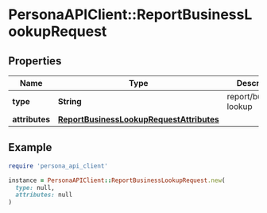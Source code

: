 # PersonaAPIClient::ReportBusinessLookupRequest

## Properties

| Name | Type | Description | Notes |
| ---- | ---- | ----------- | ----- |
| **type** | **String** | report/business-lookup | [optional] |
| **attributes** | [**ReportBusinessLookupRequestAttributes**](ReportBusinessLookupRequestAttributes.md) |  |  |

## Example

```ruby
require 'persona_api_client'

instance = PersonaAPIClient::ReportBusinessLookupRequest.new(
  type: null,
  attributes: null
)
```

